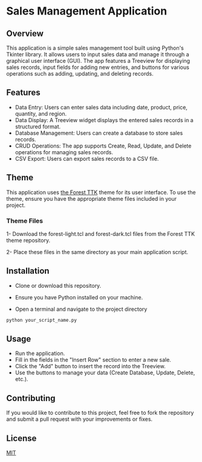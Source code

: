 # Sales Management Application

## Overview
This application is a simple sales management tool built using Python's Tkinter library. It allows users to input sales data and manage it through a graphical user interface (GUI). The app features a Treeview for displaying sales records, input fields for adding new entries, and buttons for various operations such as adding, updating, and deleting records.

## Features
- Data Entry: Users can enter sales data including date, product, price, quantity, and region.
- Data Display: A Treeview widget displays the entered sales records in a structured format.
- Database Management: Users can create a database to store sales records.
- CRUD Operations: The app supports Create, Read, Update, and Delete operations for managing sales records.
- CSV Export: Users can export sales records to a CSV file.

## Theme
This application uses [the Forest TTK](https://github.com/rdbende/Forest-ttk-theme)  theme for its user interface. To use the theme, ensure you have the appropriate theme files included in your project.
### Theme Files
1- Download the forest-light.tcl and forest-dark.tcl files from the Forest TTK theme repository.

2- Place these files in the same directory as your main application script.
## Installation

- Clone or download this repository.

- Ensure you have Python installed on your machine.

- Open a terminal and navigate to the project directory


```bash
python your_script_name.py
```

## Usage

- Run the application.
- Fill in the fields in the "Insert Row" section to enter a new sale.
- Click the "Add" button to insert the record into the Treeview.
- Use the buttons to manage your data (Create Database, Update, Delete, etc.).


## Contributing
If you would like to contribute to this project, feel free to fork the repository and submit a pull request with your improvements or fixes.

## License

[MIT](https://choosealicense.com/licenses/mit/)
